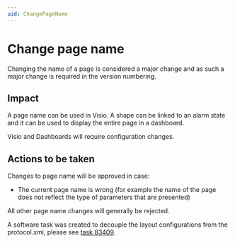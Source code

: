 ```yaml
---
uid: ChangePageName
---
```


# Change page name

Changing the name of a page is considered a major change and as such a major change is required in the version numbering.

## Impact

A page name can be used in Visio. A shape can be linked to an alarm state and it can be used to display the entire page in a dashboard.

Visio and Dashboards will require configuration changes.

## Actions to be taken

Changes to page name will be approved in case:

- The current page name is wrong (for example the name of the page does not reflect the type of parameters that are presented)

All other page name changes will generally be rejected.

A software task was created to decouple the layout configurations from the protocol.xml, please see [task 83409](https://collaboration.dataminer.services/task/83409).

